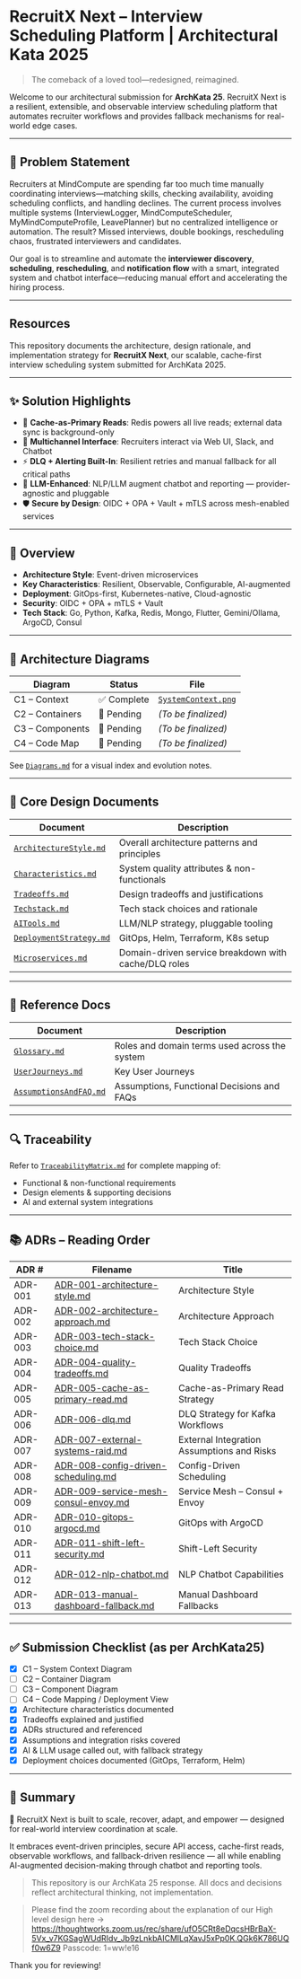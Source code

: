 # RecruitX Next – Interview Scheduling Platform | Architectural Kata 2025

> The comeback of a loved tool—redesigned, reimagined.

Welcome to our architectural submission for **ArchKata 25**. RecruitX Next is a resilient, extensible, and observable
interview scheduling platform that automates recruiter workflows and provides fallback mechanisms for real-world edge
cases.

---

## 📌 Problem Statement

Recruiters at MindCompute are spending far too much time manually coordinating interviews—matching skills, checking
availability, avoiding scheduling conflicts, and handling declines. The current process involves multiple systems
(InterviewLogger, MindComputeScheduler, MyMindComputeProfile, LeavePlanner) but no centralized intelligence or automation. The result? Missed
interviews, double bookings, rescheduling chaos, frustrated interviewers and candidates.

Our goal is to streamline and automate the **interviewer discovery**, **scheduling**, **rescheduling**, and
**notification flow** with a smart, integrated system and chatbot interface—reducing manual effort and accelerating
the hiring process.

---

## Resources

This repository documents the architecture, design rationale, and implementation strategy for **RecruitX Next**, our
scalable, cache-first interview scheduling system submitted for ArchKata 2025.

---

## ✨ Solution Highlights

- 🔁 **Cache-as-Primary Reads**: Redis powers all live reads; external data sync is background-only
- 💬 **Multichannel Interface**: Recruiters interact via Web UI, Slack, and Chatbot
- ⚡ **DLQ + Alerting Built-In**: Resilient retries and manual fallback for all critical paths
- 🧠 **LLM-Enhanced**: NLP/LLM augment chatbot and reporting — provider-agnostic and pluggable
- 🛡️ **Secure by Design**: OIDC + OPA + Vault + mTLS across mesh-enabled services

---

## 📌 Overview

- **Architecture Style**: Event-driven microservices
- **Key Characteristics**: Resilient, Observable, Configurable, AI-augmented
- **Deployment**: GitOps-first, Kubernetes-native, Cloud-agnostic
- **Security**: OIDC + OPA + mTLS + Vault
- **Tech Stack**: Go, Python, Kafka, Redis, Mongo, Flutter, Gemini/Ollama, ArgoCD, Consul

---

## 🧱 Architecture Diagrams

| Diagram         | Status     | File                                              |
|-----------------|------------|---------------------------------------------------|
| C1 – Context    | ✅ Complete | [`SystemContext.png`](./images/SystemContext.png) |
| C2 – Containers | 🔲 Pending | _(To be finalized)_                               |
| C3 – Components | 🔲 Pending | _(To be finalized)_                               |
| C4 – Code Map   | 🔲 Pending | _(To be finalized)_                               |

See [`Diagrams.md`](./docs/Diagrams.md) for a visual index and evolution notes.

---

## 🔧 Core Design Documents

| Document                                                | Description                                          |
|---------------------------------------------------------|------------------------------------------------------|
| [`ArchitectureStyle.md`](./docs/ArchitectureStyle.md)   | Overall architecture patterns and principles         |
| [`Characteristics.md`](./docs/Characteristics.md)       | System quality attributes & non-functionals          |
| [`Tradeoffs.md`](./docs/Tradeoffs.md)                   | Design tradeoffs and justifications                  |
| [`Techstack.md`](./docs/Techstack.md)                   | Tech stack choices and rationale                     |
| [`AITools.md`](./docs/AITools.md)                       | LLM/NLP strategy, pluggable tooling                  |
| [`DeploymentStrategy.md`](./docs/DeploymentStrategy.md) | GitOps, Helm, Terraform, K8s setup                   |
| [`Microservices.md`](./docs/Microservices.md)           | Domain-driven service breakdown with cache/DLQ roles |

---

## 📘 Reference Docs

| Document                                              | Description                                   |
|-------------------------------------------------------|-----------------------------------------------|
| [`Glossary.md`](./docs/Glossary.md)                   | Roles and domain terms used across the system |
| [`UserJourneys.md`](./docs/UserJourneys.md)           | Key User Journeys                             |
| [`AssumptionsAndFAQ.md`](./docs/AssumptionsAndFAQ.md) | Assumptions, Functional Decisions and FAQs    |

---

## 🔍 Traceability

Refer to [`TraceabilityMatrix.md`](./docs/TraceabilityMatrix.md) for complete mapping of:

- Functional & non-functional requirements
- Design elements & supporting decisions
- AI and external system integrations

---

## 📚 ADRs – Reading Order

| ADR #   | Filename                                                                                 | Title                                      |
|---------|------------------------------------------------------------------------------------------|--------------------------------------------|
| ADR-001 | [ADR-001-architecture-style.md](./docs/adrs/ADR-001-architecture-style.md)               | Architecture Style                         |
| ADR-002 | [ADR-002-architecture-approach.md](./docs/adrs/ADR-002-architecture-approach.md)         | Architecture Approach                      |
| ADR-003 | [ADR-003-tech-stack-choice.md](./docs/adrs/ADR-003-tech-stack-choice.md)                 | Tech Stack Choice                          |
| ADR-004 | [ADR-004-quality-tradeoffs.md](./docs/adrs/ADR-004-quality-tradeoffs.md)                 | Quality Tradeoffs                          |
| ADR-005 | [ADR-005-cache-as-primary-read.md](./docs/adrs/ADR-005-cache-as-primary-read.md)         | Cache-as-Primary Read Strategy             |
| ADR-006 | [ADR-006-dlq.md](./docs/adrs/ADR-006-dlq.md)                                             | DLQ Strategy for Kafka Workflows           |
| ADR-007 | [ADR-007-external-systems-raid.md](./docs/adrs/ADR-007-external-systems-raid.md)         | External Integration Assumptions and Risks |
| ADR-008 | [ADR-008-config-driven-scheduling.md](./docs/adrs/ADR-008-config-driven-scheduling.md)   | Config-Driven Scheduling                   |
| ADR-009 | [ADR-009-service-mesh-consul-envoy.md](./docs/adrs/ADR-009-service-mesh-consul-envoy.md) | Service Mesh – Consul + Envoy              |
| ADR-010 | [ADR-010-gitops-argocd.md](./docs/adrs/ADR-010-gitops-argocd.md)                         | GitOps with ArgoCD                         |
| ADR-011 | [ADR-011-shift-left-security.md](./docs/adrs/ADR-011-shift-left-security.md)             | Shift-Left Security                        |
| ADR-012 | [ADR-012-nlp-chatbot.md](./docs/adrs/ADR-012-nlp-chatbot.md)                             | NLP Chatbot Capabilities                   |
| ADR-013 | [ADR-013-manual-dashboard-fallback.md](./docs/adrs/ADR-013-manual-dashboard-fallback.md) | Manual Dashboard Fallbacks                 |

---

## ✅ Submission Checklist (as per ArchKata25)

- [x] C1 – System Context Diagram
- [ ] C2 – Container Diagram
- [ ] C3 – Component Diagram
- [ ] C4 – Code Mapping / Deployment View
- [x] Architecture characteristics documented
- [x] Tradeoffs explained and justified
- [x] ADRs structured and referenced
- [x] Assumptions and integration risks covered
- [x] AI & LLM usage called out, with fallback strategy
- [x] Deployment choices documented (GitOps, Terraform, Helm)

---

## 🧠 Summary

🚀 RecruitX Next is built to scale, recover, adapt, and empower — designed for real-world interview coordination at
scale.

It embraces event-driven principles, secure API access, cache-first reads, observable workflows, and fallback-driven
resilience — all while enabling AI-augmented decision-making through chatbot and reporting tools.


> This repository is our ArchKata 25 response. All docs and decisions reflect architectural thinking, not
> implementation.

> Please find the zoom recording about the explanation of our High level design here ->
> https://thoughtworks.zoom.us/rec/share/ufO5CRt8eDqcsHBrBaX-5Vx_v7KGSagWUdRIdv_Jb9zLnkbAICMlLqXavJ5xPp0K.QGk6K786UQf0w6Z9
> Passcode: 1=ww!e16

Thank you for reviewing!

